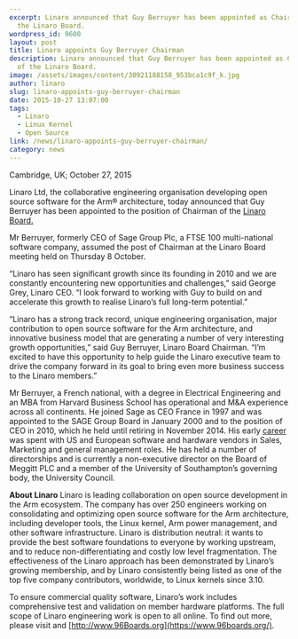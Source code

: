 ```yaml
---
excerpt: Linaro announced that Guy Berruyer has been appointed as Chairman of
  the Linaro Board.
wordpress_id: 9600
layout: post
title: Linaro appoints Guy Berruyer Chairman
description: Linaro announced that Guy Berruyer has been appointed as Chairman
  of the Linaro Board.
image: /assets/images/content/30921188158_953bca1c9f_k.jpg
author: linaro
slug: linaro-appoints-guy-berruyer-chairman
date: 2015-10-27 13:07:00
tags:
  - Linaro
  - Linux Kernel
  - Open Source
link: /news/linaro-appoints-guy-berruyer-chairman/
category: news
---
```

Cambridge, UK; October 27, 2015

Linaro Ltd, the collaborative engineering organisation developing open source software for the Arm® architecture, today announced that Guy Berruyer has been appointed to the position of Chairman of the [Linaro Board.](/about/team/)

Mr Berruyer, formerly CEO of Sage Group Plc, a FTSE 100 multi-national software company, assumed the post of Chairman at the Linaro Board meeting held on Thursday 8 October.

“Linaro has seen significant growth since its founding in 2010 and we are constantly encountering new opportunities and challenges,” said George Grey, Linaro CEO. “I look forward to working with Guy to build on and accelerate this growth to realise Linaro’s full long-term potential.”

“Linaro has a strong track record, unique engineering organisation, major contribution to open source software for the Arm architecture, and innovative business model that are generating a number of very interesting growth opportunities,” said Guy Berruyer, Linaro Board Chairman. “I’m excited to have this opportunity to help guide the Linaro executive team to drive the company forward in its goal to bring even more business success to the Linaro members.”

Mr Berruyer, a French national, with a degree in Electrical Engineering and an MBA from Harvard Business School has operational and M&A experience across all continents. He joined Sage as CEO France in 1997 and was appointed to the SAGE Group Board in January 2000 and to the position of CEO in 2010, which he held until retiring in November 2014. His early [career](https://www.linaro.org/careers/) was spent with US and European software and hardware vendors in Sales, Marketing and general management roles. He has held a number of directorships and is currently a non-executive director on the Board of Meggitt PLC and a member of the University of Southampton’s governing body, the University Council.

**About Linaro**
Linaro is leading collaboration on open source development in the Arm ecosystem. The company has over 250 engineers working on consolidating and optimizing open source software for the Arm architecture, including developer tools, the Linux kernel, Arm power management, and other software infrastructure. Linaro is distribution neutral: it wants to provide the best software foundations to everyone by working upstream, and to reduce non-differentiating and costly low level fragmentation. The effectiveness of the Linaro approach has been demonstrated by Linaro’s growing membership, and by Linaro consistently being listed as one of the top five company contributors, worldwide, to Linux kernels since 3.10.

To ensure commercial quality software, Linaro’s work includes comprehensive test and validation on member hardware platforms. The full scope of Linaro engineering work is open to all online. To find out more, please visit [](<>) and [http://www.96Boards.org](https://www.96boards.org/).